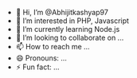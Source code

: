 - 👋 Hi, I’m @Abhijitkashyap97
- 👀 I’m interested in PHP, Javascript 
- 🌱 I’m currently learning Node.js
- 💞️ I’m looking to collaborate on ...
- 📫 How to reach me ...
- 😄 Pronouns: ...
- ⚡ Fun fact: ...

<!---
Abhijitkashyap97/Abhijitkashyap97 is a ✨ special ✨ repository because its `README.md` (this file) appears on your GitHub profile.
You can click the Preview link to take a look at your changes.
--->
